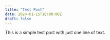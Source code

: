 ```yaml
---
title: "Test Post"
date: 2024-01-15T10:00:00Z
draft: false
---
```


This is a simple test post with just one line of text.
